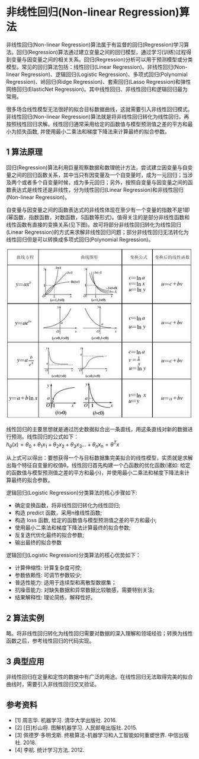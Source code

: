# 非线性回归(Non-linear Regression)算法

非线性回归(Non-linear Regression)算法属于有监督的回归(Regression)学习算法。回归(Regression)算法通过建立变量之间的回归模型，通过学习(训练)过程得到变量与因变量之间的相关关系。回归(Regression)分析可以用于预测模型或分类模型。常见的回归算法包括：线性回归(Linear Regression)、非线性回归(Non-linear Regression)、逻辑回归(Logistic Regression)、多项式回归(Polynomial Regression)、岭回归(Ridge Regression)、套索回归(Lasso Regression)和弹性网络回归(ElasticNet Regression)。其中线性回归、非线性回归和逻辑回归最为常用。

很多场合线性模型无法很好的拟合目标数据曲线，这就需要引入非线性回归模式。非线性回归(Non-linear Regression)算法就是将非线性回归转化为线性回归，再按照线性回归求解。线性回归通常采用给定的函数值与模型预测值之差的平方和最小为损失函数, 并使用最小二乘法和梯度下降法来计算最终的拟合参数。

## 1 算法原理

回归(Regression)算法利用巨量观察数据和数理统计方法，尝试建立因变量与自变量之间的回归函数关系，其中当只有因变量及一个自变量时，成为一元回归；当涉及两个或者多个自变量时候，成为多元回归；另外，按照自变量与因变量之间的函数表达式是线性还是非线性，分为线性回归(Linear Regression)和非线性回归(Non-linear Regression)。

自变量与因变量之间的函数表达式的非线性体现在至少有一个变量的指数不是1即(幂函数，指数函数，对数函数，S函数等形式)。值得关注的是部分非线性函数和线性函数有直接的变换关系(见下图)。故可将部分非线性回归转化为线性回归(Linear Regression)的方式来求解非线性回归问题；部分非线性回归无法转化为线性回归但是可以转换成多项式回归(Polynomial Regression)。

![非线性函数和线性函数的关系](../images/4-linear-non-linear.png)

线性回归的主要思想就是通过历史数据拟合出一条直线，用这条直线对新的数据进行预测。线性回归的公式如下：  
$h_θ(x)=θ_0+θ_1x_1+θ_2x_2+θ_3x_3...+θ_nx_n=θ^Tx$

从上式可以得出：要想获得一个与目标数据集完美拟合的线性模型，实质就是求解出每个特征自变量的权值θ。线性回归首先构建一个凸函数的优化函数(诸如: 给定的函数值与模型预测值之差的平方和最小)，并使用最小二乘法和梯度下降法来计算最终的拟合参数。

逻辑回归(Logistic Regression)分类算法的核心步骤如下:

- 确定变换函数，将非线性回归转化为线性回归;
- 构造 predict 函数，采用n维线性函数;
- 构造 loss 函数, 给定的函数值与模型预测值之差的平方和最小;
- 使用最小二乘法和梯度下降法计算最终的拟合参数;
- 反复迭代优化最终的拟合参数;
- 输出最终的拟合参数

逻辑回归(Logistic Regression)分类算法的核心优势如下：

- 计算伸缩性: 计算复杂度可控;
- 参数依赖性: 可调节参数较少;
- 普适性能力: 适用于连续型和离散型数据集；
- 抗噪音能力: 对缺失数据和异常数据比较敏感，需要特别关注;
- 结果解释性: 理论简练，解释性好。

## 2 算法实例

略。将非线性回归转化为线性回归需要对数据的深入理解和领域经验；转换为线性函数之后，参考线性回归的代码实现。

## 3 典型应用

非线性回归在定量和定性的数据中有广泛的用途。在线性回归无法取得完美的拟合曲线时，需要引入非线性回归交叉验证。

## 参考资料

- [1] 周志华. 机器学习. 清华大学出版社. 2016.
- [2] [日]杉山将. 图解机器学习. 人民邮电出版社. 2015.
- [3] 佩德罗·多明戈斯. 终极算法-机器学习和人工智能如何重塑世界. 中信出版社. 2018.
- [4] 李航. 统计学习方法. 2012.